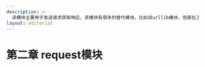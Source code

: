 ```yaml
---
description: >-
  该模块主要用于发送请求获取响应，该模块有很多的替代模块，比如说urllib模块，但是在工作中用的最多的还是requests模块，requests的代码简洁易懂，相对于臃肿的urllib模块，使用requests编写的爬虫代码将会更少，而且实现某一功能将会简单。
layout: editorial
---
```


# 第二章 request模块

